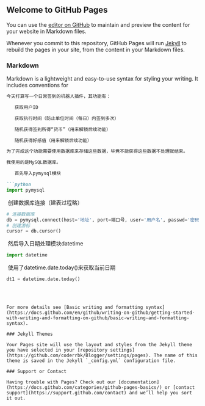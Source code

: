 ## Welcome to GitHub Pages

You can use the [editor on GitHub](https://github.com/coderrbk/Blogger/edit/gh-pages/index.md) to maintain and preview the content for your website in Markdown files.

Whenever you commit to this repository, GitHub Pages will run [Jekyll](https://jekyllrb.com/) to rebuild the pages in your site, from the content in your Markdown files.

### Markdown

Markdown is a lightweight and easy-to-use syntax for styling your writing. It includes conventions for

```markdown
今天打算写一个日常签到的机器人插件，其功能有：

​	获取用户ID

​	获取执行时间（防止单位时间（每日）内签到多次）

​	随机获得签到所得“货币”（用来解锁后续功能）

​	随机获得好感值（用来解锁后续功能）

为了完成这个功能需要使用数据库来存储这些数据，毕竟不能获得这些数据不处理就结束。

我使用的是MySQL数据库。

​	首先导入pymysql模块

```python
import pymysql
```

​	创建数据库连接（建表过程略）

```python
# 连接数据库
db = pymysql.connect(host='地址', port=端口号, user='用户名', passwd='密码', db='要操作的数据库', charset='utf8')
# 创建游标
cursor = db.cursor()
```

​	然后导入日期处理模块datetime

```python
import datetime
```

​	使用了datetime.date.today()来获取当前日期

```python
dt1 = datetime.date.today()
```

​	
```

For more details see [Basic writing and formatting syntax](https://docs.github.com/en/github/writing-on-github/getting-started-with-writing-and-formatting-on-github/basic-writing-and-formatting-syntax).

### Jekyll Themes

Your Pages site will use the layout and styles from the Jekyll theme you have selected in your [repository settings](https://github.com/coderrbk/Blogger/settings/pages). The name of this theme is saved in the Jekyll `_config.yml` configuration file.

### Support or Contact

Having trouble with Pages? Check out our [documentation](https://docs.github.com/categories/github-pages-basics/) or [contact support](https://support.github.com/contact) and we’ll help you sort it out.
